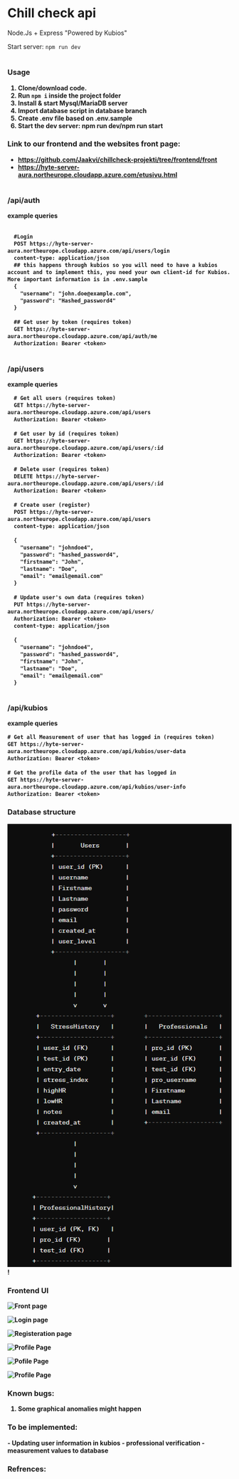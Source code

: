 # Chill check api
Node.Js + Express
"Powered by Kubios"

Start server: `npm run dev`
# <h3><b>Usage<b></h3>

1. Clone/download code.
2. Run ```npm i``` inside the project folder
3. Install & start Mysql/MariaDB server
4. Import database script in database branch
5. Create .env file based on .env.sample
6. Start the dev server: npm run dev/npm run start

<h3><b>Link to our frontend and the websites front page:<b></h3>

- https://github.com/Jaakvi/chillcheck-projekti/tree/frontend/front
- https://hyte-server-aura.northeurope.cloudapp.azure.com/etusivu.html


# <h3><b>/api/auth<b></h3>
example queries

```

  #Login
  POST https://hyte-server-aura.northeurope.cloudapp.azure.com/api/users/login
  content-type: application/json
  ## this happens through kubios so you will need to have a kubios account and to implement this, you need your own client-id for Kubios. More important information is in .env.sample
  {
    "username": "john.doe@example.com",
    "password": "Hashed_password4"
  }

  ## Get user by token (requires token)
  GET https://hyte-server-aura.northeurope.cloudapp.azure.com/api/auth/me
  Authorization: Bearer <token>

```
# <h3><b>/api/users<b></h3>

example queries

```
  # Get all users (requires token)
  GET https://hyte-server-aura.northeurope.cloudapp.azure.com/api/users
  Authorization: Bearer <token>

  # Get user by id (requires token)
  GET https://hyte-server-aura.northeurope.cloudapp.azure.com/api/users/:id
  Authorization: Bearer <token>

  # Delete user (requires token)
  DELETE https://hyte-server-aura.northeurope.cloudapp.azure.com/api/users/:id
  Authorization: Bearer <token>

  # Create user (register)
  POST https://hyte-server-aura.northeurope.cloudapp.azure.com/api/users
  content-type: application/json

  {
    "username": "johndoe4",
    "password": "hashed_password4",
    "firstname": "John",
    "lastname": "Doe",
    "email": "email@email.com"
  }

  # Update user's own data (requires token)
  PUT https://hyte-server-aura.northeurope.cloudapp.azure.com/api/users/
  Authorization: Bearer <token>
  content-type: application/json

  {
    "username": "johndoe4",
    "password": "hashed_password4",
    "firstname": "John",
    "lastname": "Doe",
    "email": "email@email.com"
  }

```


# <h3><b>/api/kubios<b></h3>

example queries
```
# Get all Measurement of user that has logged in (requires token)
GET https://hyte-server-aura.northeurope.cloudapp.azure.com/api/kubios/user-data
Authorization: Bearer <token>

# Get the profile data of the user that has logged in
GET https://hyte-server-aura.northeurope.cloudapp.azure.com/api/kubios/user-info
Authorization: Bearer <token>
```

<h3><b>Database structure<b></h3>

![Database structure](database.png)!

<h3><b>Frontend UI<b></h3>


![Front page](Indexhtml.png)

![Login page](loginpage.png)

![Registeration page](registeration.png)

![Profile Page](profilepage1.png)

![Pofile Page](profilepage2.png)

![Profile Page](profilepage3.png)


<h3><b>Known bugs:<b></h3>


1. Some graphical anomalies might happen

<h3><b>To be implemented:<b></h3>
- Updating user information in kubios
- professional verification
- measurement values to database



<h3><b>Refrences:<b></h3>












